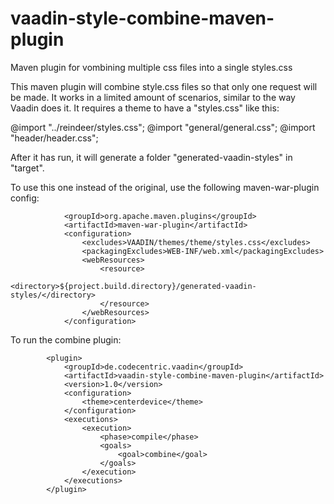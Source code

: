 vaadin-style-combine-maven-plugin
=================================

Maven plugin for vombining multiple css files into a single styles.css

This maven plugin will combine style.css files so that only one request will be made.
It works in a limited amount of scenarios, similar to the way Vaadin does it.
It requires a theme to have a "styles.css" like this:

@import "../reindeer/styles.css";
@import "general/general.css";
@import "header/header.css";


After it has run, it will generate a folder "generated-vaadin-styles" in "target".

To use this one instead of the original, use the following maven-war-plugin config:

				<groupId>org.apache.maven.plugins</groupId>
				<artifactId>maven-war-plugin</artifactId>
				<configuration>
					<excludes>VAADIN/themes/theme/styles.css</excludes>
					<packagingExcludes>WEB-INF/web.xml</packagingExcludes>
					<webResources>
            			<resource>
            				<directory>${project.build.directory}/generated-vaadin-styles/</directory>
            			</resource>
            		</webResources>
  				</configuration>
			
To run the combine plugin:

			<plugin>
				<groupId>de.codecentric.vaadin</groupId>
				<artifactId>vaadin-style-combine-maven-plugin</artifactId>
				<version>1.0</version>
				<configuration>
    				<theme>centerdevice</theme>
  				</configuration>
				<executions>
					<execution>
						<phase>compile</phase>
						<goals>
							<goal>combine</goal>
						</goals>
					</execution>
				</executions>
			</plugin>